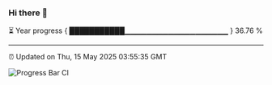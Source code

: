### Hi there 👋

⏳ Year progress { ███████████▁▁▁▁▁▁▁▁▁▁▁▁▁▁▁▁▁▁▁ } 36.76 %

---

⏰ Updated on Thu, 15 May 2025 03:55:35 GMT

![Progress Bar CI](https://github.com/IshwaranRudhara/GIT-ACTION/workflows/Progress%20Bar%20CI/badge.svg)
